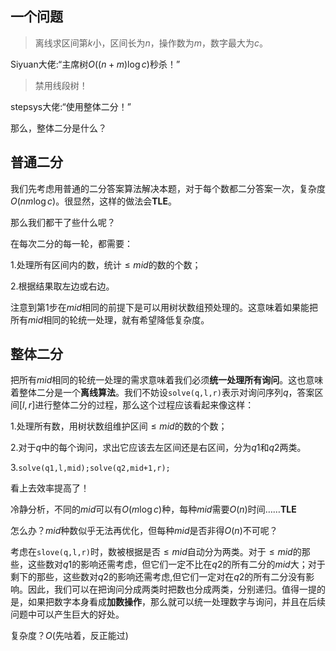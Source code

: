 ## 一个问题

> 离线求区间第$k$小，区间长为$n$，操作数为$m$，数字最大为$c$。

<span class="cf-black-red">Siyuan</span>大佬:“主席树$O\left( (n+m)\log c\right)$秒杀！”

> 禁用线段树！

<span class="cf-black-red">stepsys</span>大佬:“使用整体二分！”

那么，整体二分是什么？

## 普通二分

我们先考虑用普通的二分答案算法解决本题，对于每个数都二分答案一次，复杂度$O(nm\log c)$。很显然，这样的做法会**TLE**。

那么我们都干了些什么呢？

在每次二分的每一轮，都需要：

1.处理所有区间内的数，统计$\le mid$的数的个数；

2.根据结果取左边或右边。

注意到第$1$步在$mid$相同的前提下是可以用树状数组预处理的。这意味着如果能把所有$mid$相同的轮统一处理，就有希望降低复杂度。

## 整体二分

把所有$mid$相同的轮统一处理的需求意味着我们必须**统一处理所有询问**。这也意味着整体二分是一个**离线算法**。我们不妨设`solve(q,l,r)`表示对询问序列$q$，答案区间$[l,r]$进行整体二分的过程，那么这个过程应该看起来像这样：

1.处理所有数，用树状数组维护区间$\le mid$的数的个数；

2.对于$q$中的每个询问，求出它应该去左区间还是右区间，分为$q1$和$q2$两类。

3.`solve(q1,l,mid);solve(q2,mid+1,r);`

看上去效率提高了！

冷静分析，不同的$mid$可以有$O(m\log c)$种，每种$mid$需要$O(n)$时间……**TLE**

怎么办？$mid$种数似乎无法再优化，但每种$mid$是否非得$O(n)$不可呢？

考虑在`slove(q,l,r)`时，数被根据是否$\le mid$自动分为两类。对于$\le mid$的那些，这些数对$q1$的影响还需考虑，但它们一定不比在$q2$的所有二分的$mid$大；对于剩下的那些，这些数对$q2$的影响还需考虑,但它们一定对在$q2$的所有二分没有影响。因此，我们可以在把询问分成两类时把数也分成两类，分别递归。值得一提的是，如果把数字本身看成**加数操作**，那么就可以统一处理数字与询问，并且在后续问题中可以产生巨大的好处。

复杂度？$O(\text{先咕着，反正能过})$